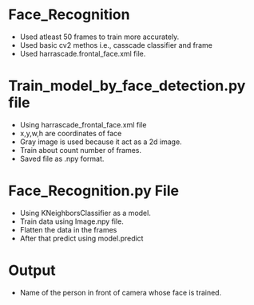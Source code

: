 # Face_Recognition
* Used atleast 50 frames to train more accurately.
* Used basic cv2 methos i.e., casscade classifier and frame
* Used harrascade.frontal_face.xml file.

# Train_model_by_face_detection.py file

* Using harrascade_frontal_face.xml file
* x,y,w,h are coordinates of face
* Gray image is used because it act as a 2d image.
* Train about count number of frames.
* Saved file as .npy format.

# Face_Recognition.py File
* Using  KNeighborsClassifier as a model.
* Train data using Image.npy file.
* Flatten the data in the frames
* After that predict using model.predict

# Output

* Name of the person in front of camera whose face is trained.
